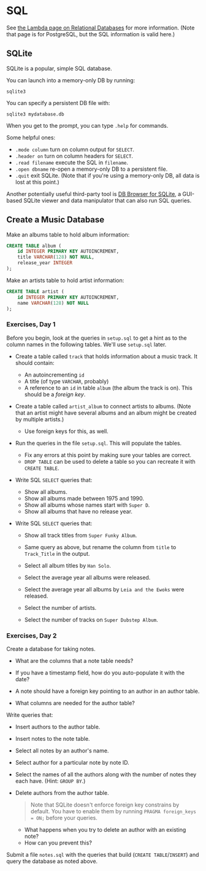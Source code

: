 # SQL

See [the Lambda page on Relational
Databases](https://github.com/LambdaSchool/Relational-Databases) for more
information. (Note that page is for PostgreSQL, but the SQL information is valid
here.)

## SQLite

SQLite is a popular, simple SQL database.

You can launch into a memory-only DB by running:

```
sqlite3
```

You can specify a persistent DB file with:

```
sqlite3 mydatabase.db
```

When you get to the prompt, you can type `.help` for commands.

Some helpful ones:

- `.mode column` turn on column output for `SELECT`.
- `.header on` turn on column headers for `SELECT`.
- `.read filename` execute the SQL in `filename`.
- `.open dbname` re-open a memory-only DB to a persistent file.
- `.quit` exit SQLite. (Note that if you're using a memory-only DB, all
  data is lost at this point.)

Another potentially useful third-party tool is [DB Browser for
SQLite](https://sqlitebrowser.org/), a GUI-based SQLite viewer and data
manipulator that can also run SQL queries.

## Create a Music Database

Make an albums table to hold album information:

```sql
CREATE TABLE album (
    id INTEGER PRIMARY KEY AUTOINCREMENT,
    title VARCHAR(128) NOT NULL,
    release_year INTEGER
);
```

Make an artists table to hold artist information:

```sql
CREATE TABLE artist (
    id INTEGER PRIMARY KEY AUTOINCREMENT,
    name VARCHAR(128) NOT NULL
);
```

### Exercises, Day 1

Before you begin, look at the queries in `setup.sql` to get a hint as to the
column names in the following tables. We'll use `setup.sql` later.

- Create a table called `track` that holds information about a music track. It should contain:

  - An autoincrementing `id`
  - A title (of type `VARCHAR`, probably)
  - A reference to an `id` in table `album` (the album the track is on). This
    should be a _foreign key_.

- Create a table called `artist_album` to connect artists to albums. (Note that
  an artist might have several albums and an album might be created by multiple
  artists.)

  - Use foreign keys for this, as well.

- Run the queries in the file `setup.sql`. This will populate the tables.

  - Fix any errors at this point by making sure your tables are correct.
  - `DROP TABLE` can be used to delete a table so you can recreate it with
    `CREATE TABLE`.

- Write SQL `SELECT` queries that:

  - Show all albums.
  - Show all albums made between 1975 and 1990.
  - Show all albums whose names start with `Super D`.
  - Show all albums that have no release year.

- Write SQL `SELECT` queries that:

  - Show all track titles from `Super Funky Album`.
  - Same query as above, but rename the column from `title` to `Track_Title` in
    the output.

  - Select all album titles by `Han Solo`.

  - Select the average year all albums were released.

  - Select the average year all albums by `Leia and the Ewoks` were released.

  - Select the number of artists.

  - Select the number of tracks on `Super Dubstep Album`.

### Exercises, Day 2

Create a database for taking notes.

- What are the columns that a note table needs?

- If you have a timestamp field, how do you auto-populate it with the date?

- A note should have a foreign key pointing to an author in an author table.

- What columns are needed for the author table?

Write queries that:

- Insert authors to the author table.

- Insert notes to the note table.

- Select all notes by an author's name.

- Select author for a particular note by note ID.

- Select the names of all the authors along with the number of notes they each have. (Hint: `GROUP BY`.)

- Delete authors from the author table.

  > Note that SQLite doesn't enforce foreign key constrains by default. You have
  > to enable them by running `PRAGMA foreign_keys = ON;` before your queries.

  - What happens when you try to delete an author with an existing note?
  - How can you prevent this?

Submit a file `notes.sql` with the queries that build (`CREATE TABLE`/`INSERT`)
and query the database as noted above.
